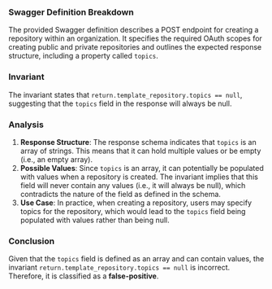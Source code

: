 ### Swagger Definition Breakdown
The provided Swagger definition describes a POST endpoint for creating a repository within an organization. It specifies the required OAuth scopes for creating public and private repositories and outlines the expected response structure, including a property called `topics`.

### Invariant
The invariant states that `return.template_repository.topics == null`, suggesting that the `topics` field in the response will always be null.

### Analysis
1. **Response Structure**: The response schema indicates that `topics` is an array of strings. This means that it can hold multiple values or be empty (i.e., an empty array). 
2. **Possible Values**: Since `topics` is an array, it can potentially be populated with values when a repository is created. The invariant implies that this field will never contain any values (i.e., it will always be null), which contradicts the nature of the field as defined in the schema.
3. **Use Case**: In practice, when creating a repository, users may specify topics for the repository, which would lead to the `topics` field being populated with values rather than being null.

### Conclusion
Given that the `topics` field is defined as an array and can contain values, the invariant `return.template_repository.topics == null` is incorrect. Therefore, it is classified as a **false-positive**.

